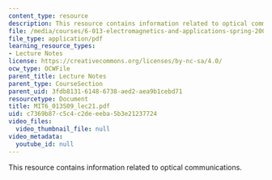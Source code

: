 ```yaml
---
content_type: resource
description: This resource contains information related to optical communications.
file: /media/courses/6-013-electromagnetics-and-applications-spring-2009/c7369b87c5c4c2deeeba5b3e21237724_MIT6_013S09_lec21.pdf
file_type: application/pdf
learning_resource_types:
- Lecture Notes
license: https://creativecommons.org/licenses/by-nc-sa/4.0/
ocw_type: OCWFile
parent_title: Lecture Notes
parent_type: CourseSection
parent_uid: 3fdb8131-6148-6738-aed2-aea9b1cebd71
resourcetype: Document
title: MIT6_013S09_lec21.pdf
uid: c7369b87-c5c4-c2de-eeba-5b3e21237724
video_files:
  video_thumbnail_file: null
video_metadata:
  youtube_id: null
---
```

This resource contains information related to optical communications.